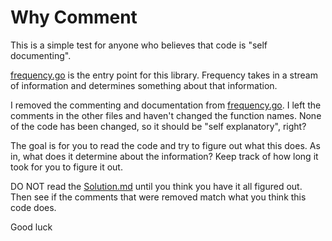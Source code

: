 # Why Comment

This is a simple test for anyone who believes that code is "self documenting".

[frequency.go](./frequency.go) is the entry point for this library.
Frequency takes in a stream of information and determines something about that information.

I removed the commenting and documentation from [frequency.go](./frequency.go).
I left the comments in the other files and haven't changed the function names.
None of the code has been changed, so it should be "self explanatory", right?

The goal is for you to read the code and try to figure out what this does.
As in, what does it determine about the information?
Keep track of how long it took for you to figure it out.

DO NOT read the [Solution.md](./solution.md) until you think you have it
all figured out. Then see if the comments that were removed match what
you think this code does.

Good luck
